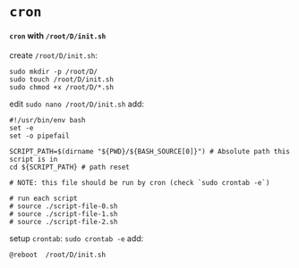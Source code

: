 # `cron`


#### `cron` with `/root/D/init.sh`

create `/root/D/init.sh`:
```shell script
sudo mkdir -p /root/D/
sudo touch /root/D/init.sh
sudo chmod +x /root/D/*.sh
```

edit `sudo nano /root/D/init.sh` add:

```shell script
#!/usr/bin/env bash
set -e 
set -o pipefail

SCRIPT_PATH=$(dirname "${PWD}/${BASH_SOURCE[0]}") # Absolute path this script is in
cd ${SCRIPT_PATH} # path reset

# NOTE: this file should be run by cron (check `sudo crontab -e`)

# run each script
# source ./script-file-0.sh
# source ./script-file-1.sh
# source ./script-file-2.sh
```

setup `crontab`: `sudo crontab -e` add:
```shell script
@reboot  /root/D/init.sh
```
